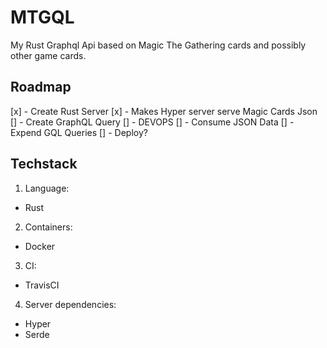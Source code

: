 # MTGQL

My Rust Graphql Api based on Magic The Gathering cards and possibly other game cards.

## Roadmap
[x] - Create Rust Server
[x] - Makes Hyper server serve Magic Cards Json
[] - Create GraphQL Query
[] - DEVOPS
[] - Consume JSON Data
[] - Expend GQL Queries
[] - Deploy?

## Techstack
1. Language:
  * Rust
2. Containers:
  * Docker
3. CI:
  * TravisCI
4. Server dependencies:
  * Hyper
  * Serde
